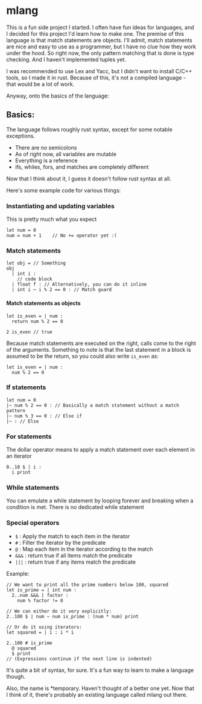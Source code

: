 # mlang

This is a fun side project I started. I often have fun ideas for languages, and I decided for this project I'd learn how to make one. The premise of this language is that match statements are objects. I'll admit, match statements are nice and easy to use as a programmer, but I have no clue how they work under the hood. So right now, the only pattern matching that is done is type checking. And I haven't implemented tuples yet.

I was recommended to use Lex and Yacc, but I didn't want to install C/C++ tools, so I made it in rust. Because of this, it's not a compiled language - that would be a lot of work.

Anyway, onto the basics of the language:

## Basics:

The language follows roughly rust syntax, except for some notable exceptions.
- There are no semicolons
- As of right now, all variables are mutable
- Everything is a reference
- ifs, whiles, fors, and matches are completely different

Now that I think about it, I guess it doesn't follow rust syntax at all.

Here's some example code for various things:

### Instantiating and updating variables
This is pretty much what you expect
```
let num = 0
num = num + 1    // No += operator yet :(
```
### Match statements
```
let obj = // Something
obj
  | int i : 
    // code block
  | float f : // Alternatively, you can do it inline
  | int i ~ i % 2 == 0 : // Match guard
```
#### Match statements as objects
```
let is_even = | num :
  return num % 2 == 0
  
2 is_even // true
```
Because match statements are executed on the right, calls come to the right of the arguments. 
Something to note is that the last statement in a block is assumed to be the return, so you could also write `is_even` as:
```
let is_even = | num :
  num % 2 == 0
```

### If statements
```
let num = 0
|~ num % 2 == 0 : // Basically a match statement without a match pattern
|~ num % 3 == 0 : // Else if
|~ : // Else
```

### For statements
The dollar operator means to apply a match statement over each element in an iterator
```
0..10 $ | i :
  i print
```

### While statements
You can emulate a while statement by looping forever and breaking when a condition is met. There is no dedicated while statement

### Special operators
- `$` : Apply the match to each item in the iterator
- `#` : Filter the iterator by the predicate
- `@` : Map each item in the iterator according to the match
- `&&&` : return true if all items match the predicate
- `|||` : return true if any items match the predicate

Example:
```
// We want to print all the prime numbers below 100, squared
let is_prime = | int num :
  2..num &&& | factor :
    num % factor != 0

// We can either do it very explicitly:
2..100 $ | num ~ num is_prime : (num * num) print

// Or do it using iterators:
let squared = | i : i * i

2..100 # is_prime 
  @ squared 
  $ print
// (Expressions continue if the next line is indented)
```

It's quite a bit of syntax, for sure. It's a fun way to learn to make a language though.

Also, the name is \*temporary. Haven't thought of a better one yet. 
Now that I think of it, there's probably an existing language called mlang out there.

